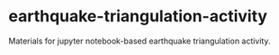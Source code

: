 # earthquake-triangulation-activity
Materials for jupyter notebook-based earthquake triangulation activity. 
